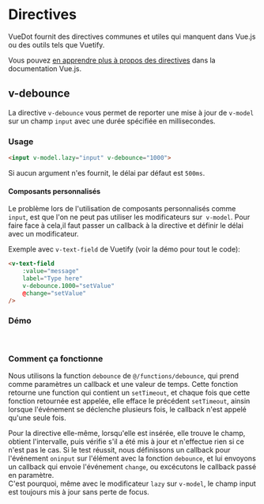 # Directives

VueDot fournit des directives communes et utiles qui manquent dans Vue.js ou des outils tels que Vuetify.

Vous pouvez [en apprendre plus à propos des directives](https://fr.vuejs.org/v2/guide/custom-directive.html) dans la documentation Vue.js.

## v-debounce

La directive `v-debounce` vous permet de reporter une mise à jour de `v-model` sur un champ `input` avec une durée spécifiée en millisecondes.

### Usage

``` html
<input v-model.lazy="input" v-debounce="1000">
```

Si aucun argument n'es fournit, le délai par défaut est `500ms`.

<!-- ::: tip CONSEIL
Vous pouvez utiliser la fonction `debounce` depuis `@/functions/debounce` dans vos scripts.
::: -->

#### Composants personnalisés

Le problème lors de l'utilisation de composants personnalisés comme `input`, est que l'on ne peut pas utiliser les modificateurs sur` v-model`.
Pour faire face à cela,il faut passer un callback à la directive et définir le délai avec un modificateur.

Exemple avec `v-text-field` de Vuetify (voir la démo pour tout le code):

``` html
<v-text-field
    :value="message"
    label="Type here"
    v-debounce.1000="setValue"
    @change="setValue"
/>
```

### Démo
<br>
<CodePen
	id="Jmowqx"
	:height="370"
	title="v-debounce"
/>

### Comment ça fonctionne

Nous utilisons la function `debounce` de `@/functions/debounce`, qui prend comme paramètres un callback et une valeur de temps. Cette fonction retourne une function qui contient un `setTimeout`, et chaque fois que cette fonction retournée est appelée, elle efface le précédent `setTimeout`, ainsin lorsque l'événement se déclenche plusieurs fois, le callback n'est appelé qu'une seule fois.

Pour la directive elle-même, lorsqu'elle est insérée, elle trouve le champ, obtient l'intervalle, puis vérifie s'il a été mis à jour et n'effectue rien si ce n'est pas le cas. Si le test réussit, nous définissons un callback pour l'événement `oninput` sur l'élément avec la fonction `debounce`, et lui envoyons un callback qui envoie l'événement `change`, ou excécutons le callback passé en paramètre.<br>
C'est pourquoi, même avec le modificateur `lazy` sur `v-model`, le champ input est toujours mis à jour sans perte de focus.
